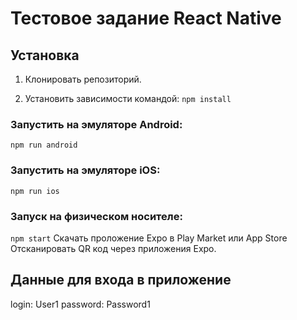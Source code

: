 # Тестовое задание React Native

## Установка

1. Клонировать репозиторий.

2. Установить зависимости командой:
```npm install```

### Запустить на эмуляторе Android:
```npm run android```

### Запустить на эмуляторе iOS:
```npm run ios```

### Запуск на физическом носителе:
```npm start```
Скачать проложение Expo в Play Market или App Store
Отсканировать QR код через приложения Expo.

## Данные для входа в приложение

login: User1
password: Password1

